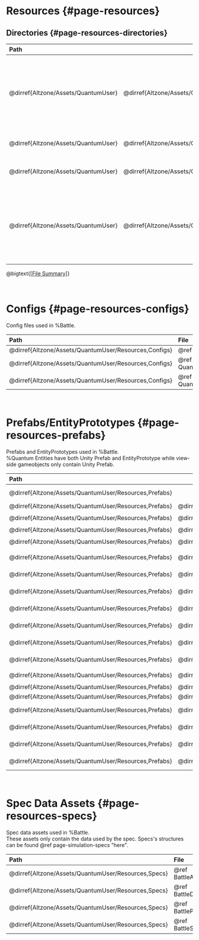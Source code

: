 # Resources {#page-resources}

## Directories {#page-resources-directories}

| Path                                                                                                                                      ||| Description                                                                                                                              |
| :---------------------------------- | :-------------------------------------------- | :---------------------------------------------------- | :--------------------------------------------------------------------------------------------------------------------------------------- |
| @dirref{Altzone/Assets/QuantumUser} | @dirref{Altzone/Assets/QuantumUser,Resources}                                                        || Game Resource Directory.<br/>Contains %Battle resources like prefabs, configs, spec assets, graphics, audio, etc.                        |
| @dirref{Altzone/Assets/QuantumUser} | @dirref{Altzone/Assets/QuantumUser,Resources} | @dirref{Altzone/Assets/QuantumUser/Resources,Configs} | Contains %Battle's Config files                                                                                                          |
| @dirref{Altzone/Assets/QuantumUser} | @dirref{Altzone/Assets/QuantumUser,Resources} | @dirref{Altzone/Assets/QuantumUser/Resources,Prefabs} | Contains Unity Prefabs and %Quantum EntityPrototypes                                                                                     |
| @dirref{Altzone/Assets/QuantumUser} | @dirref{Altzone/Assets/QuantumUser,Resources} | @dirref{Altzone/Assets/QuantumUser/Resources,Specs}   | Contains spec data assets that only contain the data stored in specs. Specs's structures can be found @ref page-simulation-specs "here". |

@bigtext{[[File Summary]](#index-file-summary)}

<br/>

# Configs {#page-resources-configs}
Config files used in %Battle.

| Path                                                  | File                                     | Description                                    |
| :---------------------------------------------------- | :--------------------------------------- | :--------------------------------------------- |
| @dirref{Altzone/Assets/QuantumUser/Resources,Configs} | @ref BattleQConfig.asset                 | @copybrief BattleQConfig.asset                 |
| @dirref{Altzone/Assets/QuantumUser/Resources,Configs} | @ref QuantumBattleSimulationConfig.asset | @copybrief QuantumBattleSimulationConfig.asset |
| @dirref{Altzone/Assets/QuantumUser/Resources,Configs} | @ref QuantumBattleSystemsConfig.asset    | @copybrief QuantumBattleSystemsConfig.asset    |

<br/>

# Prefabs/EntityPrototypes {#page-resources-prefabs}
Prefabs and EntityPrototypes used in %Battle.  
%Quantum Entities have both Unity Prefab and EntityPrototype while view-side gameobjects only contain Unity Prefab.

| Path                                                                                                                                                                                                         ||| Prefab File                                      | EntityPrototype File                                                | Description                                           |
| :---------------------------------------------------- | :------------------------------------------------------------------- | :------------------------------------------------------------------------------ |:------------------------------------------------ | :------------------------------------------------------------------ | :---------------------------------------------------- |
| @dirref{Altzone/Assets/QuantumUser/Resources,Prefabs}                                                                                                                                                                                                                                                                              ||| || Contains Unity prefabs and %Quantum EntityPrototypes  |
| @dirref{Altzone/Assets/QuantumUser/Resources,Prefabs} | @dirref{Altzone/Assets/QuantumUser/Resources/Prefabs,Diamonds}                                                                                        || @ref BattleDiamond.prefab                        | @ref BattleDiamondEntityPrototype.qprototype                        | @copybrief BattleDiamond.prefab                       |
|                                                                                                                                                                                                                                                                                                                                                                                            ||||||
| @dirref{Altzone/Assets/QuantumUser/Resources,Prefabs} | @dirref{Altzone/Assets/QuantumUser/Resources/Prefabs,Player}                                                                                          || @ref BattlePlayer.prefab                         | @ref BattlePlayerEntityPrototype.qprototype                         | @copybrief BattlePlayer.prefab                        |
|                                                                                                                                                                                                                                                                                                                                                                                            ||||||
| @dirref{Altzone/Assets/QuantumUser/Resources,Prefabs} | @dirref{Altzone/Assets/QuantumUser/Resources/Prefabs,Projectile}                                                                                      || @ref BattleProjectile.prefab                     | @ref BattleProjectileEntityPrototype.qprototype                     | @copybrief BattleProjectile.prefab                    |
|                                                                                                                                                                                                                                                                                                                                                                                            ||||||
| @dirref{Altzone/Assets/QuantumUser/Resources,Prefabs} | @dirref{Altzone/Assets/QuantumUser/Resources/Prefabs,Simulation}                                                                                      || @ref BattleSimulationData.prefab                 | @ref BattleSimulationDataEntityPrototype.qprototype                 | @copybrief BattleSimulationData.prefab                |
|                                                                                                                                                                                                                                                                                                                                                                                            ||||||
| @dirref{Altzone/Assets/QuantumUser/Resources,Prefabs} | @dirref{Altzone/Assets/QuantumUser/Resources/Prefabs,SoulWall}                                                                                        || @ref BattleSoulWallSegmentType1.prefab           | @ref BattleSoulWallSegmentType1EntityPrototype.qprototype           | @copybrief BattleSoulWallSegmentType1.prefab          |
| @dirref{Altzone/Assets/QuantumUser/Resources,Prefabs} | @dirref{Altzone/Assets/QuantumUser/Resources/Prefabs,SoulWall}                                                                                        || @ref BattleSoulWallSegmentType2.prefab           | @ref BattleSoulWallSegmentType2EntityPrototype.qprototype           | @copybrief BattleSoulWallSegmentType2.prefab          |
| @dirref{Altzone/Assets/QuantumUser/Resources,Prefabs} | @dirref{Altzone/Assets/QuantumUser/Resources/Prefabs,SoulWall}                                                                                        || @ref BattleSoulWallSegmentType3.prefab           | @ref BattleSoulWallSegmentType3EntityPrototype.qprototype           | @copybrief BattleSoulWallSegmentType3.prefab          |
| @dirref{Altzone/Assets/QuantumUser/Resources,Prefabs} | @dirref{Altzone/Assets/QuantumUser/Resources/Prefabs,SoulWall}                                                                                        || @ref SoulWallBaseViewModel.prefab                |                                                                     | @copybrief BattleSoulWallSegmentType3.prefab          |
| @dirref{Altzone/Assets/QuantumUser/Resources,Prefabs} | @dirref{Altzone/Assets/QuantumUser/Resources/Prefabs,SoulWall}       | @dirref{Altzone/Assets/QuantumUser/Resources/Prefabs/SoulWall,LastRowSegments}  | @ref BattleSoulWallCharacterSegment3Wide.prefab  | @ref BattleSoulWallCharacterSegment3WideEntityPrototype.qprototype  | @copybrief BattleSoulWallCharacterSegment3Wide.prefab |
| @dirref{Altzone/Assets/QuantumUser/Resources,Prefabs} | @dirref{Altzone/Assets/QuantumUser/Resources/Prefabs,SoulWall}       | @dirref{Altzone/Assets/QuantumUser/Resources/Prefabs/SoulWall,LastRowSegments}  | @ref BattleSoulWallCharacterSegment4Wide.prefab  | @ref BattleSoulWallCharacterSegment4WideEntityPrototype.qprototype  | @copybrief BattleSoulWallCharacterSegment4Wide.prefab |
| @dirref{Altzone/Assets/QuantumUser/Resources,Prefabs} | @dirref{Altzone/Assets/QuantumUser/Resources/Prefabs,SoulWall}       | @dirref{Altzone/Assets/QuantumUser/Resources/Prefabs/SoulWall,LastRowSegments}  | @ref BattleSoulWallCharacterSegment5Wide.prefab  | @ref BattleSoulWallCharacterSegment5WideEntityPrototype.qprototype  | @copybrief BattleSoulWallCharacterSegment5Wide.prefab |
|                                                                                                                                                                                                                                                                                                                                                                                            ||||||
| @dirref{Altzone/Assets/QuantumUser/Resources,Prefabs} | @dirref{Altzone/Assets/QuantumUser/Resources/Prefabs,Ui}                                                                                              || @ref BattleUi.prefab                             |                                                                     | @copybrief BattleUi.prefab                            |
|                                                                                                                                                                                                                                                                                                                                                                                            ||||||
| @dirref{Altzone/Assets/QuantumUser/Resources,Prefabs} | @dirref{Altzone/Assets/QuantumUser/Resources/Prefabs,ViewController}                                                                                  || @ref BattleGameViewController.prefab             |                                                                     | @copybrief BattleGameViewController.prefab            |
| @dirref{Altzone/Assets/QuantumUser/Resources,Prefabs} | @dirref{Altzone/Assets/QuantumUser/Resources/Prefabs,ViewController}                                                                                  || @ref BattleGridViewController.prefab             |                                                                     | @copybrief BattleGridViewController.prefab            |
| @dirref{Altzone/Assets/QuantumUser/Resources,Prefabs} | @dirref{Altzone/Assets/QuantumUser/Resources/Prefabs,ViewController}                                                                                  || @ref BattleLightrayEffectViewController.prefab   |                                                                     | @copybrief BattleLightrayEffectViewController.prefab  |
| @dirref{Altzone/Assets/QuantumUser/Resources,Prefabs} | @dirref{Altzone/Assets/QuantumUser/Resources/Prefabs,ViewController}                                                                                  || @ref BattleScreenEffectViewController.prefab     |                                                                     | @copybrief BattleScreenEffectViewController.prefab    |
| @dirref{Altzone/Assets/QuantumUser/Resources,Prefabs} | @dirref{Altzone/Assets/QuantumUser/Resources/Prefabs,ViewController}                                                                                  || @ref BattleSoundFXViewController.prefab          |                                                                     | @copybrief BattleSoundFXViewController.prefab         |
| @dirref{Altzone/Assets/QuantumUser/Resources,Prefabs} | @dirref{Altzone/Assets/QuantumUser/Resources/Prefabs,ViewController}                                                                                  || @ref BattleStoneCharacterViewController.prefab   |                                                                     | @copybrief BattleStoneCharacterViewController.prefab  |

<br/>

# Spec Data Assets {#page-resources-specs}
Spec data assets used in %Battle.  
These assets only contain the data used by the spec. Specs's structures can be found @ref page-simulation-specs "here".

| Path                                                | File                             | Description                            |
| :-------------------------------------------------- | :------------------------------- | :------------------------------------- |
| @dirref{Altzone/Assets/QuantumUser/Resources,Specs} | @ref BattleArenaQSpec.asset      | @copybrief BattleArenaQSpec.asset      |
| @dirref{Altzone/Assets/QuantumUser/Resources,Specs} | @ref BattleDiamondQSpec.asset    | @copybrief BattleDiamondQSpec.asset    |
| @dirref{Altzone/Assets/QuantumUser/Resources,Specs} | @ref BattleProjectileQSpec.asset | @copybrief BattleProjectileQSpec.asset |
| @dirref{Altzone/Assets/QuantumUser/Resources,Specs} | @ref BattleSoulWallQSpec.asset   | @copybrief BattleSoulWallQSpec.asset   |

<br/>
